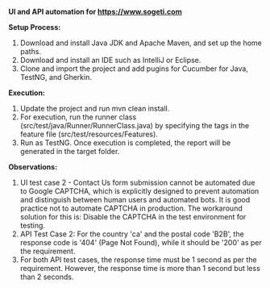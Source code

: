 **UI and API automation for https://www.sogeti.com**

**Setup Process:**
1) Download and install Java JDK and Apache Maven, and set up the home paths.
2) Download and install an IDE such as IntelliJ or Eclipse.
3) Clone and import the project and add pugins for Cucumber for Java, TestNG, and Gherkin.


**Execution:**
1) Update the project and run mvn clean install.
2) For execution, run the runner class (src/test/java/Runner/RunnerClass.java) by specifying the tags in the feature file (src/test/resources/Features).
3) Run as TestNG. Once execution is completed, the report will be generated in the target folder.

**Observations:**
1) UI test case 2 - Contact Us form submission cannot be automated due to Google CAPTCHA, which is explicitly designed to prevent automation and distinguish between human users and automated bots. It is good practice not to automate CAPTCHA in production.
The workaround solution for this is: Disable the CAPTCHA in the test environment for testing.
2) API Test Case 2: For the country 'ca' and the postal code 'B2B', the response code is '404' (Page Not Found), while it should be '200' as per the requirement.
3) For both API test cases, the response time must be 1 second as per the requirement. However, the response time is more than 1 second but less than 2 seconds.

